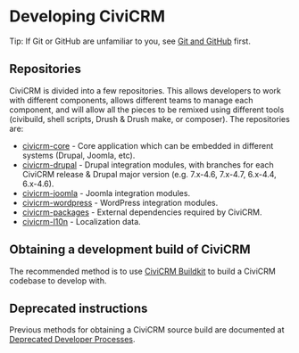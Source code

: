Developing CiviCRM
==================

Tip: If Git or GitHub are unfamiliar to you, see [Git and GitHub](git.md) first.

## Repositories

CiviCRM is divided into a few repositories. This allows developers to work
with different components, allows different teams to manage each component,
and will allow all the pieces to be remixed using different tools (civibuild,
shell scripts, Drush & Drush make, or composer). The repositories are:

-   [civicrm-core](https://github.com/civicrm/civicrm-core/) -
    Core application which can be embedded in different systems
    (Drupal, Joomla, etc).
-   [civicrm-drupal](https://github.com/civicrm/civicrm-drupal/) -
    Drupal integration modules, with branches for each CiviCRM release &
    Drupal major version (e.g. 7.x-4.6, 7.x-4.7, 6.x-4.4, 6.x-4.6).
-   [civicrm-joomla](https://github.com/civicrm/civicrm-joomla/) -
    Joomla integration modules.
-   [civicrm-wordpress](https://github.com/civicrm/civicrm-wordpress/) -
    WordPress integration modules.
-   [civicrm-packages](https://github.com/civicrm/civicrm-packages/) -
    External dependencies required by CiviCRM.
-   [civicrm-l10n](https://github.com/civicrm/civicrm-l10n/) -
    Localization data.

## Obtaining a development build of CiviCRM

The recommended method is to use
[CiviCRM Buildkit](https://github.com/civicrm/civicrm-buildkit/) to build a
CiviCRM codebase to develop with.

## Deprecated instructions

Previous methods for obtaining a CiviCRM source build are documented at
[Deprecated Developer Processes](develop-deprecated.md).
